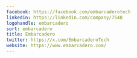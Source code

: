 ```yaml
---
facebook: https://facebook.com/embarcaderotech
linkedin: https://linkedin.com/company/7548
logohandle: embarcadero
sort: embarcadero
title: Embarcadero
twitter: https://x.com/EmbarcaderoTech
website: https://www.embarcadero.com/
---
```

